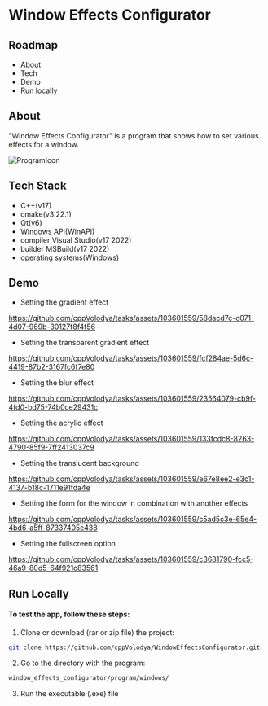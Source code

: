 
# Window Effects Configurator

## Roadmap

- About
- Tech
- Demo
- Run locally

## About

"Window Effects Configurator" is a program that shows how to set various effects for a window.

![ProgramIcon](https://github.com/cppVolodya/tasks/assets/103601559/763ceb1b-407d-45af-9212-42e950f93b94)

## Tech Stack

- C++(v17)
- cmake(v3.22.1)
- Qt(v6)
- Windows API(WinAPI)
- compiler Visual Studio(v17 2022)
- builder MSBuild(v17 2022)
- operating systems(Windows)

## Demo

- Setting the gradient effect

https://github.com/cppVolodya/tasks/assets/103601559/58dacd7c-c071-4d07-969b-30127f8f4f56

- Setting the transparent gradient effect

https://github.com/cppVolodya/tasks/assets/103601559/fcf284ae-5d6c-4419-87b2-3167fc6f7e80

- Setting the blur effect

https://github.com/cppVolodya/tasks/assets/103601559/23564079-cb9f-4fd0-bd75-74b0ce29431c

- Setting the acrylic effect

https://github.com/cppVolodya/tasks/assets/103601559/133fcdc8-8263-4790-85f9-7ff2413037c9

- Setting the translucent background

https://github.com/cppVolodya/tasks/assets/103601559/e67e8ee2-e3c1-4137-b18c-1711e91fda4e

- Setting the form for the window in combination with another effects

https://github.com/cppVolodya/tasks/assets/103601559/c5ad5c3e-65e4-4bd6-a5ff-87337405c438

- Setting the fullscreen option

https://github.com/cppVolodya/tasks/assets/103601559/c3681790-fcc5-46a9-80d5-64f921c83561

## Run Locally

#### To test the app, follow these steps:

1. Clone or download (rar or zip file) the project:

  ```bash
  git clone https://github.com/cppVolodya/WindowEffectsConfigurator.git
  ```

2. Go to the directory with the program:

  ```bash
  window_effects_configurator/program/windows/
  ```

3. Run the executable (.exe) file
